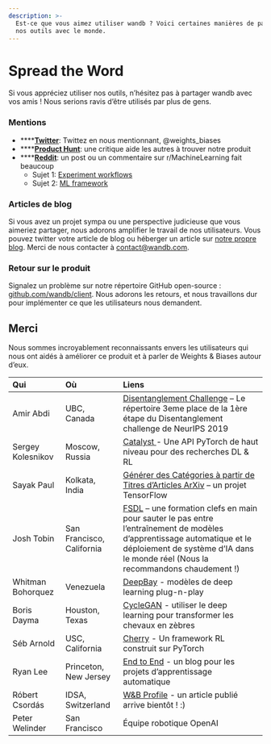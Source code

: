 ```yaml
---
description: >-
  Est-ce que vous aimez utiliser wandb ? Voici certaines manières de partager
  nos outils avec le monde.
---
```


# Spread the Word

Si vous appréciez utiliser nos outils, n’hésitez pas à partager wandb avec vos amis ! Nous serions ravis d’être utilisés par plus de gens.

### Mentions

* \*\*\*\*[**Twitter**](https://twitter.com/weights_biases): Twittez en nous mentionnant, @weights\_biases
* \*\*\*\*[**Product Hunt**](https://www.producthunt.com/posts/weights-biases): une critique aide les autres à trouver notre produit
* \*\*\*\*[**Reddit**](https://www.reddit.com/r/MachineLearning/comments/bx0apm/d_how_do_you_manage_your_machine_learning/): un post ou un commentaire sur r/MachineLearning fait beaucoup
  * Sujet 1: [Experiment workflows](https://www.reddit.com/r/MachineLearning/comments/cf97z8/d_current_state_of_experiment_management_tools/)
  * Sujet 2: [ML framework](https://www.reddit.com/r/MachineLearning/comments/ecvmsr/d_looking_for_a_ml_framework_for_production_like/)

### Articles de blog

Si vous avez un projet sympa ou une perspective judicieuse que vous aimeriez partager, nous adorons amplifier le travail de nos utilisateurs. Vous pouvez twitter votre article de blog ou héberger un article sur [notre propre blog](https://wandb.com/articles). Merci de nous contacter à contact@wandb.com.

### Retour sur le produit

Signalez un problème sur notre répertoire GitHub open-source : [github.com/wandb/client](https://github.com/wandb/client). Nous adorons les retours, et nous travaillons dur pour implémenter ce que les utilisateurs nous demandent.

##  Merci

Nous sommes incroyablement reconnaissants envers les utilisateurs qui nous ont aidés à améliorer ce produit et à parler de Weights & Biases autour d’eux.

| **Qui** | **Où** | **Liens** |
| :--- | :--- | :--- |
| Amir Abdi | UBC, Canada | [Disentanglement Challenge](https://github.com/amir-abdi/disentanglement-pytorch) – Le répertoire 3eme place de la 1ère étape du Disentanglement challenge de NeurIPS 2019 |
| Sergey Kolesnikov | Moscow, Russia | [Catalyst ](https://github.com/catalyst-team/catalyst)- Une API PyTorch de haut niveau pour des recherches DL & RL |
| Sayak Paul | Kolkata, India | [Générer des Catégories à partir de Titres d’Articles ArXiv](https://github.com/sayakpaul/Generating-categories-from-arXiv-paper-titles) – un projet TensorFlow |
| Josh Tobin | San Francisco, California | [FSDL](https://fullstackdeeplearning.com/) – une formation clefs en main pour sauter le pas entre l’entraînement de modèles d’apprentissage automatique et le déploiement de système d’IA dans le monde réel \(Nous la recommandons chaudement !\) |
| Whitman Bohorquez | Venezuela | [DeepBay](https://github.com/ElPapi42/DeepBay) - modèles de deep learning plug-n-play |
| Boris Dayma | Houston, Texas | [CycleGAN](https://www.wandb.com/articles/horses-zebras-cyclegan) - utiliser le deep learning pour transformer les chevaux en zèbres |
| Séb Arnold | USC, California | [Cherry](http://cherry-rl.net) - Un framework RL construit sur PyTorch |
| Ryan Lee | Princeton, New Jersey | [End to End](https://www.endtoend.ai) - un blog pour les projets d’apprentissage automatique |
| Róbert Csordás | IDSA, Switzerland | [W&B Profile](https://app.wandb.ai/csordas) -  un article publié arrive bientôt ! :\) |
| Peter Welinder | San Francisco | Équipe robotique OpenAI |


